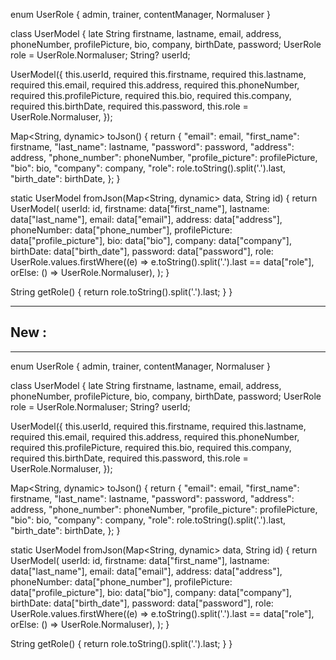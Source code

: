 enum UserRole {
admin,
trainer,
contentManager,
Normaluser
}

class UserModel {
late String firstname, lastname, email, address, phoneNumber, profilePicture,
bio, company, birthDate, password;
UserRole role = UserRole.Normaluser;
String? userId;

UserModel({
this.userId,
required this.firstname,
required this.lastname,
required this.email,
required this.address,
required this.phoneNumber,
required this.profilePicture,
required this.bio,
required this.company,
required this.birthDate,
required this.password,
this.role = UserRole.Normaluser,
});

Map<String, dynamic> toJson() {
return {
"email": email,
"first_name": firstname,
"last_name": lastname,
"password": password,
"address": address,
"phone_number": phoneNumber,
"profile_picture": profilePicture,
"bio": bio,
"company": company,
"role": role.toString().split('.').last,
"birth_date": birthDate,
};
}

static UserModel fromJson(Map<String, dynamic> data, String id) {
return UserModel(
userId: id,
firstname: data["first_name"],
lastname: data["last_name"],
email: data["email"],
address: data["address"],
phoneNumber: data["phone_number"],
profilePicture: data["profile_picture"],
bio: data["bio"],
company: data["company"],
birthDate: data["birth_date"],
password: data["password"],
role: UserRole.values.firstWhere((e) => e.toString().split('.').last == data["role"], orElse: () => UserRole.Normaluser),
);
}

String getRole() {
return role.toString().split('.').last;
}
}




--- 


## New : 


--- 



enum UserRole {
admin,
trainer,
contentManager,
Normaluser
}

class UserModel {
late String firstname, lastname, email, address, phoneNumber, profilePicture,
bio, company, birthDate, password;
UserRole role = UserRole.Normaluser;
String? userId;

UserModel({
this.userId,
required this.firstname,
required this.lastname,
required this.email,
required this.address,
required this.phoneNumber,
required this.profilePicture,
required this.bio,
required this.company,
required this.birthDate,
required this.password,
this.role = UserRole.Normaluser,
});

Map<String, dynamic> toJson() {
return {
"email": email,
"first_name": firstname,
"last_name": lastname,
"password": password,
"address": address,
"phone_number": phoneNumber,
"profile_picture": profilePicture,
"bio": bio,
"company": company,
"role": role.toString().split('.').last,
"birth_date": birthDate,
};
}

static UserModel fromJson(Map<String, dynamic> data, String id) {
return UserModel(
userId: id,
firstname: data["first_name"],
lastname: data["last_name"],
email: data["email"],
address: data["address"],
phoneNumber: data["phone_number"],
profilePicture: data["profile_picture"],
bio: data["bio"],
company: data["company"],
birthDate: data["birth_date"],
password: data["password"],
role: UserRole.values.firstWhere((e) => e.toString().split('.').last == data["role"], orElse: () => UserRole.Normaluser),
);
}

String getRole() {
return role.toString().split('.').last;
}
}
